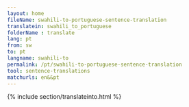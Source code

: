 ```yaml
---
layout: home
fileName: swahili-to-portuguese-sentence-translation
translatein: swahili_to_portuguese
folderName : translate
lang: pt
from: sw
to: pt
langname: swahili-to
permalink: /pt/swahili-to-portuguese-sentence-translation
tool: sentence-translations
matchurls: en&&pt
---
```

{% include section/translateinto.html %}
